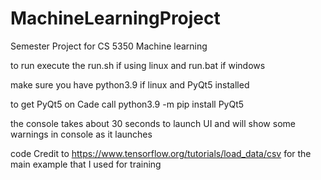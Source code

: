 # MachineLearningProject
Semester Project for CS 5350 Machine learning

to run execute the run.sh if using linux and run.bat if windows

make sure you have python3.9 if linux and PyQt5 installed 

to get PyQt5 on Cade call python3.9 -m pip install PyQt5

the console takes about 30 seconds to launch UI and will show some warnings in console as it launches

code Credit to 
https://www.tensorflow.org/tutorials/load_data/csv
for the main example that I used for training